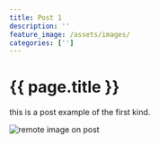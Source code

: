 ```yaml
---
title: Post 1
description: ''
feature_image: /assets/images/
categories: ['']
---
```


# {{ page.title }}

this is a post example of the first kind.

![remote image on post](https://source.unsplash.com/NC37HQXdpZ0)
